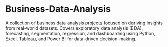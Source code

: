 # Business-Data-Analysis
A collection of business data analysis projects focused on deriving insights from real-world datasets. Covers exploratory data analysis (EDA), forecasting, segmentation, regression, and dashboarding using Python, Excel, Tableau, and Power BI for data-driven decision-making.
